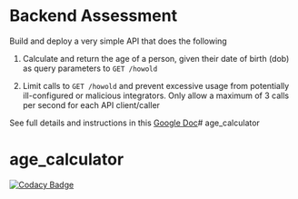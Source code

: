 # Backend Assessment

Build and deploy a very simple API that does the following

1.  Calculate and return the age of a person, given their date of birth (dob) as query parameters to `GET /howold`

2.  Limit calls to `GET /howold` and prevent excessive usage from potentially ill-configured or malicious integrators. Only allow a maximum of 3 calls per second for each API client/caller

See full details and instructions in this [Google Doc](https://docs.google.com/document/d/1ma5vKz0j34gwI9WYrZddMM1ENlQddGOVFJ5qdSq2QlQ)# age_calculator
# age_calculator


[![Codacy Badge](https://app.codacy.com/project/badge/Grade/5f779b6742e048bc921f718a8c02717c)](https://www.codacy.com/gh/Austine105/age_calculator/dashboard?utm_source=github.com&amp;utm_medium=referral&amp;utm_content=Austine105/age_calculator&amp;utm_campaign=Badge_Grade)
